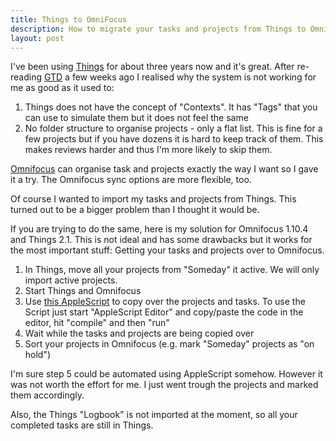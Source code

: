 ```yaml
---
title: Things to OmniFocus
description: How to migrate your tasks and projects from Things to OmniFocus
layout: post
---
```


I've been using [Things][things] for about three years now and it's great. After re-reading [GTD][gtd] a few weeks ago I realised why the system is not working for me as good as it used to: 

1. Things does not have the concept of "Contexts". It has "Tags" that you can use to simulate them but it does not feel the same
2. No folder structure to organise projects - only a flat list. This is fine for a few projects but if you have dozens it is hard to keep track of them. This makes reviews harder and thus I'm more likely to skip them.

[Omnifocus][of] can organise task and projects exactly the way I want so I gave it a try. The Omnifocus sync options are more flexible, too.

Of course I wanted to import my tasks and projects from Things. This turned out to be a bigger problem than I thought it would be.

If you are trying to do the same, here is my solution for Omnifocus 1.10.4 and Things 2.1. This is not ideal and has some drawbacks but it works for the most important stuff: Getting your tasks and projects over to Omnifocus.

1. In Things, move all your projects from "Someday" it active. We will only import active projects.
2. Start Things and Omnifocus
2. Use [this AppleScript][importscript] to copy over the projects and tasks. To use the Script just start "AppleScript Editor" and copy/paste the code in the editor, hit "compile" and then "run"
3. Wait while the tasks and projects are being copied over
4. Sort your projects in Omnifocus (e.g. mark "Someday" projects as "on hold")

I'm sure step 5 could be automated using AppleScript somehow. However it was not worth the effort for me. I just went trough the projects and marked them accordingly.

Also, the Things "Logbook" is not imported at the moment, so all your completed tasks are still in Things. 


[things]: https://culturedcode.com/things/
[of]: http://www.omnigroup.com/products/omnifocus/
[gtd]: http://www.amazon.com/Getting-Things-Done-Stress-Free-Productivity/dp/0142000280/ref=sr_1_1?ie=UTF8&tag=hendrvolkm-21
[importscript]: https://gist.github.com/4020468